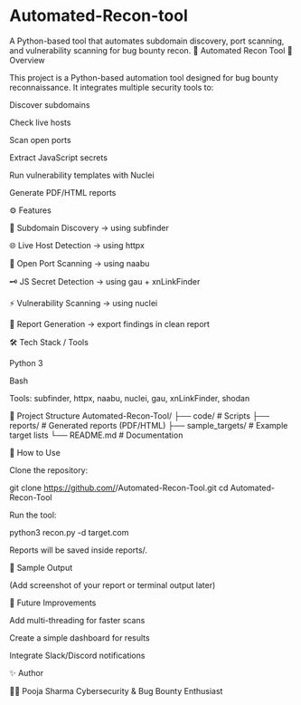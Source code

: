 # Automated-Recon-tool
A Python-based tool that automates subdomain discovery, port scanning, and vulnerability scanning for bug bounty recon.
🚀 Automated Recon Tool
📌 Overview

This project is a Python-based automation tool designed for bug bounty reconnaissance.
It integrates multiple security tools to:

Discover subdomains

Check live hosts

Scan open ports

Extract JavaScript secrets

Run vulnerability templates with Nuclei

Generate PDF/HTML reports

⚙️ Features

🔎 Subdomain Discovery → using subfinder

🌐 Live Host Detection → using httpx

📡 Open Port Scanning → using naabu

🗝️ JS Secret Detection → using gau + xnLinkFinder

⚡ Vulnerability Scanning → using nuclei

📑 Report Generation → export findings in clean report

🛠️ Tech Stack / Tools

Python 3

Bash

Tools: subfinder, httpx, naabu, nuclei, gau, xnLinkFinder, shodan

📂 Project Structure
Automated-Recon-Tool/
├── code/             # Scripts
├── reports/          # Generated reports (PDF/HTML)
├── sample_targets/   # Example target lists
└── README.md         # Documentation

🚀 How to Use

Clone the repository:

git clone https://github.com/<your-username>/Automated-Recon-Tool.git
cd Automated-Recon-Tool


Run the tool:

python3 recon.py -d target.com


Reports will be saved inside reports/.

📸 Sample Output

(Add screenshot of your report or terminal output later)

📌 Future Improvements

Add multi-threading for faster scans

Create a simple dashboard for results

Integrate Slack/Discord notifications

✨ Author

👩‍💻 Pooja Sharma
Cybersecurity & Bug Bounty Enthusiast

